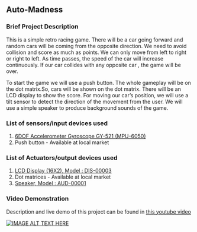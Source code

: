 ## Auto-Madness

### Brief Project Description
This is a simple retro racing game. There will be a car going forward and random cars will be coming from the opposite direction. We need to avoid collision and score as much as points. We can only move from left to right or right to left. As time passes, the speed of the car will increase continuously. If our car collides with any opposite car , the game will be over.

To start the game we will use a push button. The whole gameplay will be on the dot matrix.So, cars will be shown on the dot matrix. There will be an LCD display to show the score. For moving our car’s position, we will use a tilt sensor to detect the direction of the movement from the user. We will use a simple speaker to produce background sounds of the game. 

### List of sensors/input devices used
1. [6DOF Accelerometer Gyroscope GY-521 (MPU-6050)](https://www.techshopbd.com/product-categories/intertial/2188/6dof-accelerometer-gyroscope-gy-521-mpu-6050-techshop-bangladesh)
2. Push button - Available at local market

### List of Actuators/output devices used
1. [LCD Display (16X2), Model : DIS-00003](https://www.techshopbd.com/product-categories/lcd/254/lcd-display-16x2-techshop-bangladesh)
2. Dot matrices - Available at local market
3. [Speaker, Model : AUD-00001](https://www.techshopbd.com/product-categories/audio/1007/speaker-techshop-bangladesh)

### Video Demonstration
Description and live demo of this project can be found in [this youtube video](https://www.youtube.com/watch?v=7JMoSDt29jw)

[![IMAGE ALT TEXT HERE](https://img.youtube.com/vi/7JMoSDt29jw/3.jpg)](https://www.youtube.com/watch?v=7JMoSDt29jw)
